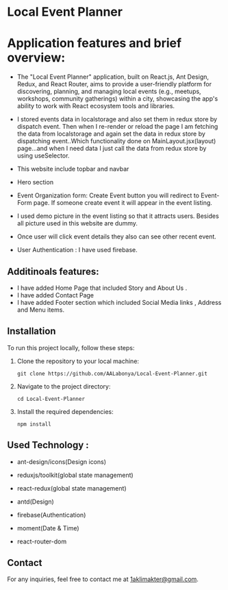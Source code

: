 # Local Event Planner

# Application features and brief overview:

- The "Local Event Planner" application, built on React.js, Ant Design, Redux, and React Router, aims to provide a user-friendly platform for discovering, planning, and managing local events (e.g., meetups, workshops, community gatherings) within a city, showcasing the app's ability to work with React ecosystem tools and libraries.

- I stored events data in localstorage and also set them in redux store by dispatch event. Then when I re-render or reload the page I am fetching the data from localstorage and again set the data in redux store by dispatching event..Which functionality done on MainLayout.jsx(layout) page...and when I need data I just call the data from redux store by using useSelector.

- This website include topbar and navbar
- Hero section 
- Event Organization form: Create Event button you will redirect to Event-Form page. If someone create event it will appear in the event listing.
- I used demo picture in the event listing so that it attracts users. Besides all picture used in this website are dummy. 

- Once user will click event details they also can see other recent event.

 - User Authentication : I have used firebase.

## Additinoals features:

 - I have added Home Page that included Story and About Us .
- I have added Contact Page 
- I have added Footer section which included Social Media links , Address and Menu items.

## Installation

To run this project locally, follow these steps:

1. Clone the repository to your local machine:

   ```
   git clone https://github.com/AALabonya/Local-Event-Planner.git
   ```

2. Navigate to the project directory:

   ```
   cd Local-Event-Planner
   ```

3. Install the required dependencies:

   ```
   npm install
   ```

## Used Technology :
 - ant-design/icons(Design icons)

 - reduxjs/toolkit(global state management)

 - react-redux(global state management)

 - antd(Design)

 - firebase(Authentication)

 - moment(Date & Time)

 - react-router-dom
    

## Contact

For any inquiries, feel free to contact me at [1aklimakter@gmail.com](mailto:1aklimakter@gmail.com).

